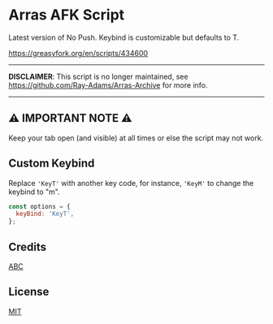# Arras AFK Script
Latest version of No Push. Keybind is customizable but defaults to T.

https://greasyfork.org/en/scripts/434600

----

**DISCLAIMER**: This script is no longer maintained, see https://github.com/Ray-Adams/Arras-Archive for more info.

----

## ⚠️ IMPORTANT NOTE ⚠️
Keep your tab open (and visible) at all times or else the script may not work.


## Custom Keybind
Replace `'KeyT'` with another key code, for instance, `'KeyM'` to change the keybind to "m".
```js
const options = {
  keyBind: 'KeyT',
};
```

## Credits
[ABC](https://github.com/ABCxFF)

## License
[MIT](https://github.com/Ray-Adams/arras-scripts/blob/main/LICENSE)
